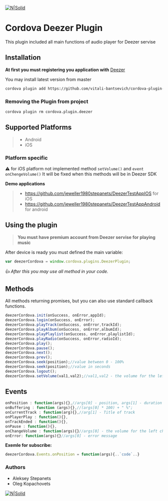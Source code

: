  [![N|Solid](http://procoders.tech/art/powered.png)](http://procoders.tech/)

# Cordova Deezer Plugin
This plugin included all main functions of audio player for Deezer servise

## Installation
**At first you must registering you application with** [Deezer](http://developers.deezer.com/sdk/ios)

You may install latest version from master
```sh
cordova plugin add https://github.com/vitali-bantsevich/cordova-plugin-deezer
```
### Removing the Plugin from project
```sh
cordova plugin rm cordova.plugin.deezer
```
## Supported Platforms
> - Android
> - iOS


### Platform specific
:warning: for iOS platform not implemented method `setVolume()` and `event onChengeVolume()`
It will be fixed when this methods will be in Deezer SDK

**Demo applications**
> - https://github.com/jeweller1980stepanets/DeezerTestAppIOS for iOS
> - https://github.com/jeweller1980stepanets/DeezerTestAppAndroid for android

## Using the plugin
> **You must have premium account from Deezer servise for playing music**

After device is ready you must defined the main variable:
```javascript
var deezerCordova = window.cordova.plugins.DeezerPlugin;
```
:thumbsup: *After this you may use all method in your code.*

## Methods
All methods returning promises, but you can also use standard callback functions.

```javascript
deezerCordova.init(onSuccess, onError,appId);
deezerCordova.login(onSuccess, onError);
deezerCordova.playTrack(onSuccess, onError,trackId);
deezerCordova.playAlbum(onSuccess, onError,albumId);
deezerCordova.playPlaylist(onSuccess, onError,playlistId);
deezerCordova.playRadio(onSuccess, onError,radioId);
deezerCordova.play();
deezerCordova.pause();
deezerCordova.next();
deezerCordova.prev();
deezerCordova.seek(position);//value between 0 - 100%
deezerCordova.seek(position);//value in seconds
deezerCordova.logout();
deezerCordova.setVolume(val1,val2);//val1,val2 - the volume for the left and right channel (between 0-100%)
```

## Events
```javascript
onPosition : function(args){},//args[0] - position, args[1] - duration
onBuffering : function (args){},//(args[0] * 100) + " %";
onCurrentTrack : function(arg){},//arg[1] - Title of track
onPlayerPlay : function(){},
onTrackEnded : function(){},
onPause : function(){},
onChangeVolume : function(args){}//args[0] - the volume for the left channel (between 0 and 100%), args[1] -  the volume for the right channel (between 0 and 100%)
onError: function(args){}//args[0] - error message
```

**Exemle for subscribe:**
```javascript
deezerCordova.Events.onPosition = function(args){..`code`..}
```


### Authors
- Aleksey Stepanets
- Oleg Kopachovets



[![N|Solid](http://procoders.tech/art/powered.png)](http://procoders.tech/)
